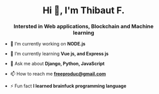 <h1 align="center">Hi 👋, I'm Thibaut F.</h1>
<h3 align="center">Intersted in Web applications, Blockchain and Machine learning</h3>


- 🔭 I’m currently working on **NODE.js**

- 🌱 I’m currently learning **Vue js, and Express js**

- 💬 Ask me about **Django, Python, JavaScript**

- 📫 How to reach me **freeproduc@gmail.com**

- ⚡ Fun fact **I learned brainfuck programming language**


